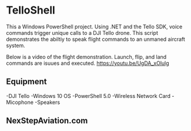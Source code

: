 # TelloShell

This a Windows PowerShell project. Using .NET and the Tello SDK, voice commands trigger unique calls to a DJI Tello drone. This script demonstrates the abiltiy to speak flight commands to an unmaned aircraft system. 

Below is a video of the flight demonstration. Launch, flip, and land commands are isuues and executed.
https://youtu.be/UgDA_xOlulg

## Equipment


-DJI Tello
-Windows 10 OS
-PowerShell 5.0
-Wireless Network Card
-Micophone
-Speakers

## NexStepAviation.com
